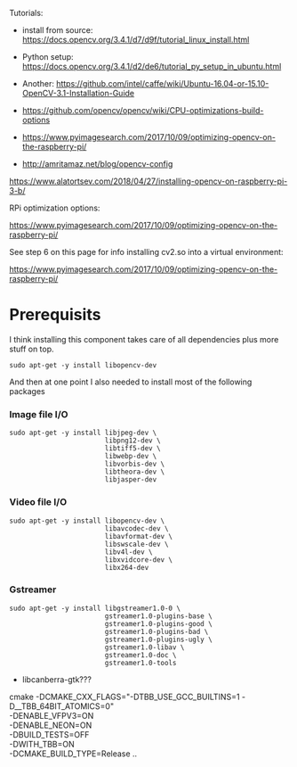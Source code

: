 
Tutorials:

- install from source: https://docs.opencv.org/3.4.1/d7/d9f/tutorial_linux_install.html
- Python setup:        https://docs.opencv.org/3.4.1/d2/de6/tutorial_py_setup_in_ubuntu.html
- Another: https://github.com/intel/caffe/wiki/Ubuntu-16.04-or-15.10-OpenCV-3.1-Installation-Guide


- https://github.com/opencv/opencv/wiki/CPU-optimizations-build-options
- https://www.pyimagesearch.com/2017/10/09/optimizing-opencv-on-the-raspberry-pi/
- http://amritamaz.net/blog/opencv-config


https://www.alatortsev.com/2018/04/27/installing-opencv-on-raspberry-pi-3-b/

RPi optimization options:

https://www.pyimagesearch.com/2017/10/09/optimizing-opencv-on-the-raspberry-pi/


See step 6 on this page for info installing cv2.so into a virtual environment:

https://www.pyimagesearch.com/2017/10/09/optimizing-opencv-on-the-raspberry-pi/



# Prerequisits

I think installing this component takes care of all dependencies plus more stuff on top.

    sudo apt-get -y install libopencv-dev

And then at one point I also needed to install most of the following packages

### Image file I/O

    sudo apt-get -y install libjpeg-dev \
                            libpng12-dev \
                            libtiff5-dev \
                            libwebp-dev \
                            libvorbis-dev \
                            libtheora-dev \
                            libjasper-dev

### Video file I/O

    sudo apt-get -y install libopencv-dev \
                            libavcodec-dev \
                            libavformat-dev \
                            libswscale-dev \
                            libv4l-dev \
                            libxvidcore-dev \
                            libx264-dev

### Gstreamer

    sudo apt-get -y install libgstreamer1.0-0 \
                            gstreamer1.0-plugins-base \
                            gstreamer1.0-plugins-good \
                            gstreamer1.0-plugins-bad \
                            gstreamer1.0-plugins-ugly \
                            gstreamer1.0-libav \
                            gstreamer1.0-doc \
                            gstreamer1.0-tools


- libcanberra-gtk???









cmake -DCMAKE_CXX_FLAGS="-DTBB_USE_GCC_BUILTINS=1 -D__TBB_64BIT_ATOMICS=0" \
   -DENABLE_VFPV3=ON \
   -DENABLE_NEON=ON \
   -DBUILD_TESTS=OFF \
   -DWITH_TBB=ON \
   -DCMAKE_BUILD_TYPE=Release ..



